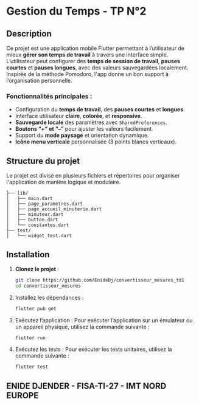# Gestion du Temps - TP N°2

## Description

Ce projet est une application mobile Flutter permettant à l’utilisateur de mieux **gérer son temps de travail** à travers une interface simple. L’utilisateur peut configurer des **temps de session de travail**, **pauses courtes** et **pauses longues**, avec des valeurs sauvegardées localement. Inspirée de la méthode Pomodoro, l'app donne un bon support à l’organisation personnelle.

### Fonctionnalités principales :
- Configuration du **temps de travail**, des **pauses courtes** et **longues**.
- Interface utilisateur **claire**, **colorée**, et **responsive**.
- **Sauvegarde locale** des paramètres avec `SharedPreferences`.
- **Boutons “+” et “–”** pour ajuster les valeurs facilement.
- Support du **mode paysage** et orientation dynamique.
- **Icône menu verticale** personnalisée (3 points blancs verticaux).

## Structure du projet

Le projet est divisé en plusieurs fichiers et répertoires pour organiser l'application de manière logique et modulaire.

```env
├── lib/
│   ├── main.dart               
│   ├── page_parametres.dart    
│   ├── page_accueil_minuterie.dart 
│   ├── minuteur.dart          
│   ├── button.dart            
│   └── constantes.dart        
├── test/
│   └── widget_test.dart  
```

## Installation

1. **Clonez le projet** :

   ```bash
   git clone https://github.com/EnideDj/convertisseur_mesures_td1
   cd convertisseur_mesures

2.	Installez les dépendances :
      ```bash
      flutter pub get

3.	Exécutez l’application :
      Pour exécuter l’application sur un émulateur ou un appareil physique, utilisez la commande suivante :
      ```bash
      flutter run

4.	Exécutez les tests :
      Pour exécuter les tests unitaires, utilisez la commande suivante :
      ```bash
      flutter test

## ENIDE DJENDER - FISA-TI-27 - IMT NORD EUROPE 